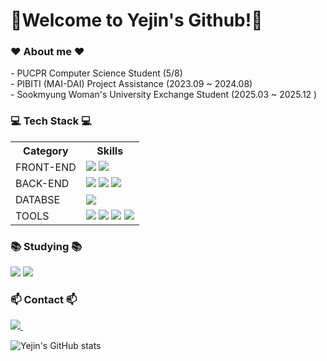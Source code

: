 <h1>👋Welcome to Yejin's Github!👋</h1>

<h3>❤️ About me ❤️</h3>
<div>
      - PUCPR Computer Science Student (5/8)<br>
      - PIBITI (MAI-DAI) Project Assistance (2023.09 ~ 2024.08)<br>
      - Sookmyung Woman's University Exchange Student (2025.03 ~ 2025.12 )
</div>

<h3>💻 Tech Stack 💻</h3>

<table>
  <tr>
    <th>Category</th>
    <th>Skills</th>
  </tr>
 <tr>
    <td>FRONT-END</td>
    <td>
     <img src="https://img.shields.io/badge/HTML-E34F26?style=for-the-badge&logo=html5&logoColor=white" />
    <img src="https://img.shields.io/badge/CSS-239120?&style=for-the-badge&logo=css3&logoColor=white" />  
    </td>
  </tr>
<tr>
    <td>BACK-END</td>
    <td>
      <img src="https://img.shields.io/badge/Python-3776AB?style=for-the-badge&logo=python&logoColor=white" />
      <img src="https://img.shields.io/badge/JavaScript-F7DF1E?style=for-the-badge&logo=JavaScript&logoColor=white" />
      <img src="https://img.shields.io/badge/C-A8B9CC?style=for-the-badge&logo=C&logoColor=white" />
    </td>
</tr>
  <tr>
    <td>DATABSE</td>
    <td>
       <img src="https://img.shields.io/badge/MySQL-4479A1?style=for-the-badge&logo=MySQL&logoColor=white" />
    </td>
  </tr>

<tr>
    <td>TOOLS</td>
    <td>
      <img src="https://img.shields.io/badge/github-20232a.svg?style=for-the-badge&logo=github&logoColor=#181717" />
        <img src="https://img.shields.io/badge/intellijidea-20232a.svg?style=for-the-badge&logo=intellijidea&logoColor=#000000" />
        <img src="https://img.shields.io/badge/pycharm-20232a.svg?style=for-the-badge&logo=pycharm&logoColor=#000000" />
        <img src="https://img.shields.io/badge/VSCode-2C2C32.svg?style=for-the-badge&logo=visual-studio-code&logoColor=22ABF3" />
    </td>
  </tr>
</table>

<h3>📚 Studying 📚</h3>
<div>
  <img src="https://img.shields.io/badge/Spring-6DB33F?style=for-the-badge&logo=spring&logoColor=white" />
  <img src="https://img.shields.io/badge/Linux-FCC624?style=for-the-badge&logo=linux&logoColor=black" />

</div>

<h3 ">📫 Contact 📫</h3>
<div>
  <a href="mailto:yejinchung0913@gmail.comm">
    <img
      src="https://img.shields.io/badge/yejinchung0913@gmail.com-D14836?style=for-the-badge&logo=gmail&logoColor=white"/>&nbsp
    
  </a>
</div>



![Yejin's GitHub stats](https://github-readme-stats.vercel.app/api?username=Chungyejin&show_icons=true&theme=radical)

